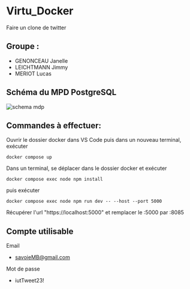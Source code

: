 # Virtu_Docker

Faire un clone de twitter

## Groupe :
- GENONCEAU Janelle
- LEICHTMANN Jimmy
- MERIOT Lucas

## Schéma du MPD PostgreSQL
![schema mdp](https://cdn.discordapp.com/attachments/894963807259070484/1093892874506096650/image.png)

## Commandes à effectuer:
Ouvrir le dossier docker dans VS Code puis dans un nouveau terminal, exécuter 
```
docker compose up
```
Dans un terminal, se déplacer dans le dossier docker et exécuter
```
docker compose exec node npm install
```
puis exécuter
```
docker compose exec node npm run dev -- --host --port 5000
```
Récupérer l'url "https://localhost:5000" et remplacer le :5000 par :8085

## Compte utilisable
Email
- savoieMB@gmail.com  

Mot de passe
- iutTweet23!
